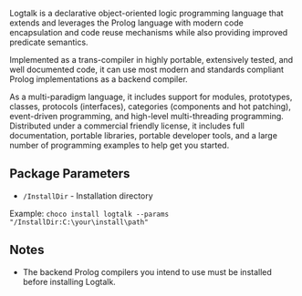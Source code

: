 Logtalk is a declarative object-oriented logic programming language that extends and leverages the Prolog language with modern code encapsulation and code reuse mechanisms while also providing improved predicate semantics.

Implemented as a trans-compiler in highly portable, extensively tested, and well documented code, it can use most modern and standards compliant Prolog implementations as a backend compiler.

As a multi-paradigm language, it includes support for modules, prototypes, classes, protocols (interfaces), categories (components and hot patching), event-driven programming, and high-level multi-threading programming. Distributed under a commercial friendly license, it includes full documentation, portable libraries, portable developer tools, and a large number of programming examples to help get you started.

## Package Parameters

- `/InstallDir` - Installation directory

Example: `choco install logtalk --params "/InstallDir:C:\your\install\path"`

## Notes

- The backend Prolog compilers you intend to use must be installed before installing Logtalk.
